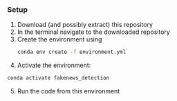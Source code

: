 ### Setup
1. Download (and possibly extract) this repository
2. In the terminal navigate to the downloaded repository
3. Create the environment using
   ```bash
   conda env create -f environment.yml
   ```
4. Activate the environment:
```bash
conda activate fakenews_detection
```
5. Run the code from this environment

